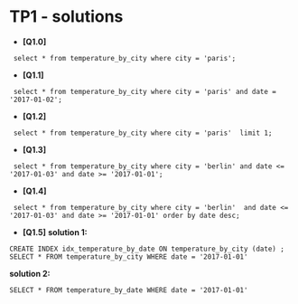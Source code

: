 TP1 - solutions
===============
* **[Q1.0]**

```
 select * from temperature_by_city where city = 'paris';
```
* **[Q1.1]**

```
 select * from temperature_by_city where city = 'paris' and date = '2017-01-02';
```
* **[Q1.2]**

```
 select * from temperature_by_city where city = 'paris'  limit 1;
```
* **[Q1.3]**

```
 select * from temperature_by_city where city = 'berlin' and date <= '2017-01-03' and date >= '2017-01-01';
```
* **[Q1.4]**

```
 select * from temperature_by_city where city = 'berlin'  and date <= '2017-01-03' and date >= '2017-01-01' order by date desc;
```
* **[Q1.5]** 
**solution 1:**
```
CREATE INDEX idx_temperature_by_date ON temperature_by_city (date) ; 
SELECT * FROM temperature_by_city WHERE date = '2017-01-01'
```
**solution 2:**
```
SELECT * FROM temperature_by_date WHERE date = '2017-01-01'
```

